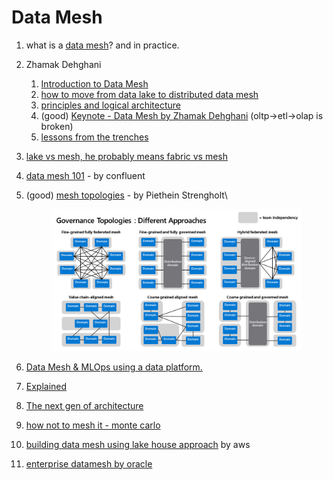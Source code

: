 # Data Mesh

1. what is a [data mesh](https://databricks.com/session\_na20/data-mesh-in-practice-how-europes-leading-online-platform-for-fashion-goes-beyond-the-data-lake)? and in practice.
2. Zhamak Dehghani
   1. [Introduction to Data Mesh](https://www.youtube.com/watch?v=\_bmYXWCxF\_Q)
   2. [how to move from data lake to distributed data mesh](https://martinfowler.com/articles/data-monolith-to-mesh.html)
   3. [principles and logical architecture](https://martinfowler.com/articles/data-mesh-principles.html)
   4. (good) [Keynote - Data Mesh by Zhamak Dehghani](https://www.youtube.com/watch?v=L\_-fHo0ZkAo) (oltp->etl->olap is broken)
   5. [lessons from the trenches](https://www.youtube.com/watch?v=Nw\_bxIyR1L0)
3. [lake vs mesh, he probably means fabric vs mesh](https://medium.com/codex/data-lakehouse-vs-data-mesh-bfa1132f94b)
4. [data mesh 101](https://www.youtube.com/watch?v=hgKOpEQaqdY\&list=PLa7VYi0yPIH0L8ahQYbyBFkGc6a949-Lj\&index=10) - by confluent
5.  (good) [mesh topologies](https://towardsdatascience.com/data-mesh-topologies-and-domain-granularity-65290a4ebb90) - by Piethein Strengholt\


    <figure><img src="../.gitbook/assets/image (37).png" alt=""><figcaption></figcaption></figure>


6. [Data Mesh & MLOps using a data platform.](https://medium.com/swlh/building-a-data-platform-to-enable-analytics-and-ai-driven-innovation-1bd95e37efb9)
7. [Explained](https://medium.com/@david.c.dupuis/data-mesh-explained-a95b6ae50878)
8. [The next gen of architecture](https://datagrad.medium.com/data-mesh-transition-to-next-generation-of-data-architecture-832c4bc27e9f)
9. [how not to mesh it - monte carlo](https://www.montecarlodata.com/blog-what-is-a-data-mesh-and-how-not-to-mesh-it-up/)
10. [building data mesh using lake house approach](https://www.youtube.com/watch?v=YPYODx4Pfdc) by aws
11. [enterprise datamesh by oracle](https://www.oracle.com/a/ocom/docs/datamesh-ebook.pdf)
